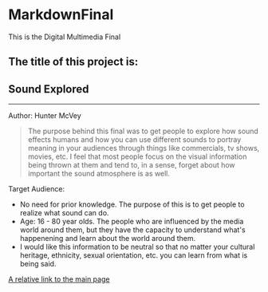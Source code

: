 # MarkdownFinal
This is the Digital Multimedia Final

## The title of this project is:
## Sound Explored
---

Author: Hunter McVey

>The purpose behind this final was to get people to explore how sound effects humans and how you can use different sounds to portray meaning in your audiences through things like commercials, tv shows, movies, etc. I feel that most people focus on the visual information being thrown at them and tend to, in a sense, forget about how important the sound atmosphere is as well.
    
Target Audience:
* No need for prior knowledge. The purpose of this is to get people to realize what sound can do.
* Age: 16 - 80 year olds. The people who are influenced by the media world around them, but they have the capacity to understand what's happenening and learn about the world around them.
* I would like this information to be neutral so that no matter your cultural heritage, ethnicity, sexual orientation, etc. you can learn from what is being said.

[A relative link to the main page](Index.md)